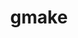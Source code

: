 ---
title: "gmake"
layout: cache
categories: [package, v0.18.0]
meta: {"versions": ["4.3"], "compilers": ["gcc@=7.5.0"], "oss": ["ubuntu18.04"], "platforms": ["linux"], "targets": ["x86_64"], "stacks": ["e4s", "root"], "num_specs": 1, "num_specs_by_stack": {"root": 1, "e4s": 1}}
spec_details: [{"hash": "ix3g3tol2xk2r2f57ibtg2txip3xh63p", "compiler": "gcc@=7.5.0", "versions": ["4.3"], "os": "ubuntu18.04", "platform": "linux", "target": "x86_64", "variants": ["~guile", "+nls"], "stacks": ["root", "e4s"], "size": "-", "tarball": "https://binaries.spack.io/v0.18.0/build_cache/linux-ubuntu18.04-x86_64/gcc-7.5.0/gmake-4.3/linux-ubuntu18.04-x86_64-gcc-7.5.0-gmake-4.3-ix3g3tol2xk2r2f57ibtg2txip3xh63p.spack"}]
---